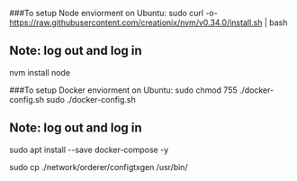 ###To setup Node enviorment on Ubuntu:
sudo curl -o- https://raw.githubusercontent.com/creationix/nvm/v0.34.0/install.sh | bash

## Note: log out and log in
nvm install node

###To setup Docker enviorment on Ubuntu:
sudo chmod 755 ./docker-config.sh
sudo ./docker-config.sh
## Note: log out and log in
sudo apt install --save docker-compose -y


sudo cp ./network/orderer/configtxgen /usr/bin/
